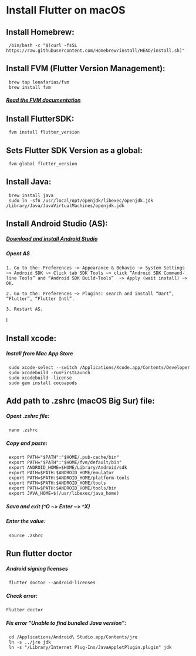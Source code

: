 # Install Flutter on macOS

## Install Homebrew:

```
 /bin/bash -c "$(curl -fsSL https://raw.githubusercontent.com/Homebrew/install/HEAD/install.sh)"
```

## Install FVM (Flutter Version Management):

```
 brew tap leoafarias/fvm
 brew install fvm
```
##### [Read the FVM documentation](https://fvm.app/)

## Install FlutterSDK:

```
 fvm install flutter_version
```
## Sets Flutter SDK Version as a global:

```
 fvm global flutter_version
```
## Install Java:

```
 brew install java
 sudo ln -sfn /usr/local/opt/openjdk/libexec/openjdk.jdk /Library/Java/JavaVirtualMachines/openjdk.jdk
```
## Install Android Studio (AS):

##### [Download and install Android Studio](https://developer.android.com/studio)

##### Opent AS

	1. Go to the: Preferences ~> Appearance & Behavio ~> System Settings ~> Android SDK ~> Click tab SDK Tools ~> click “Android SDK Command-line Tools” and “Android SDK Build-Tools”  ~> Apply (wait install) ~> OK.

	2. Go to the: Preferences ~> Plugins: search and install “Dart”, “Flutter”, “Flutter Intl”.

	3. Restart AS.


I 

## Install xcode:

##### Install from Mac App Store

```
 sudo xcode-select --switch /Applications/Xcode.app/Contents/Developer
 sudo xcodebuild -runFirstLaunch
 sudo xcodebuild -license
 sudo gem install cocoapods
```
## Add path to .zshrc (macOS Big Sur) file:

##### Opent .zshrc file:

```
 nano .zshrc
````
##### Copy and paste:

```
 export PATH="$PATH":"$HOME/.pub-cache/bin"
 export PATH="$PATH":"$HOME/fvm/default/bin"
 export ANDROID_HOME=$HOME/Library/Android/sdk
 export PATH=$PATH:$ANDROID_HOME/emulator
 export PATH=$PATH:$ANDROID_HOME/platform-tools
 export PATH=$PATH:$ANDROID_HOME/tools
 export PATH=$PATH:$ANDROID_HOME/tools/bin
 export JAVA_HOME=$(/usr/libexec/java_home)
```
##### Sava and exit (^O ~> Enter ~> ^X)

##### Enter the value:

```
 source .zshrc
```

## Run flutter doctor

##### Android signing licenses
```
 flutter doctor --android-licenses
```

##### Check error:
```
Flutter doctor
```

##### Fix error "Unable to find bundled Java version":
```
 cd /Applications/Android\ Studio.app/Contents/jre
 ln -s ../jre jdk
 ln -s "/Library/Internet Plug-Ins/JavaAppletPlugin.plugin" jdk
```
